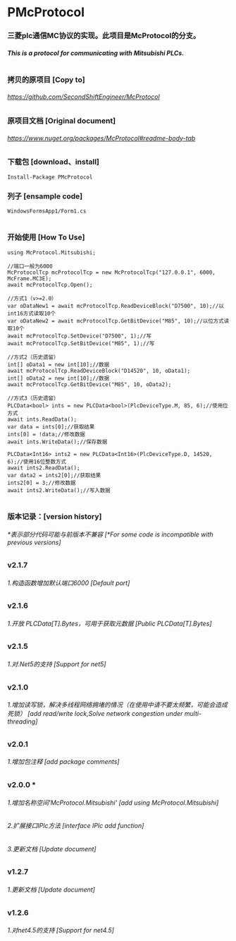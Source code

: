 # PMcProtocol

### 三菱plc通信MC协议的实现。此项目是McProtocol的分支。
##### This is a protocol for communicating with Mitsubishi PLCs. 
#

### 拷贝的原项目 [Copy to]
###### https://github.com/SecondShiftEngineer/McProtocol

### 原项目文档 [Original document]
###### https://www.nuget.org/packages/McProtocol#readme-body-tab

### 下载包 [download、install]
```CSharp
Install-Package PMcProtocol
```

### 列子 [ensample code]
```CSharp
WindowsFormsApp1/Form1.cs
```
#

### 开始使用 [How To Use]

```CSharp
using McProtocol.Mitsubishi;

//端口一般为6000
McProtocolTcp mcProtocolTcp = new McProtocolTcp("127.0.0.1", 6000, McFrame.MC3E);
await mcProtocolTcp.Open();

//方式1（v>=2.0）
var oDataNew1 = await mcProtocolTcp.ReadDeviceBlock("D7500", 10);//以int16方式读取10个
var oDataNew2 = await mcProtocolTcp.GetBitDevice("M85", 10);//以位方式读取10个
await mcProtocolTcp.SetDevice("D7500", 1);//写
await mcProtocolTcp.SetBitDevice("M85", 1);//写

//方式2（历史遗留）
int[] oData1 = new int[10];//数据
await mcProtocolTcp.ReadDeviceBlock("D14520", 10, oData1);
int[] oData2 = new int[10];//数据
await mcProtocolTcp.GetBitDevice("M85", 10, oData2);

//方式3（历史遗留）
PLCData<bool> ints = new PLCData<bool>(PlcDeviceType.M, 85, 6);//使用位方式
await ints.ReadData();
var data = ints[0];//获取结果
ints[0] = !data;//修改数据
await ints.WriteData();//保存数据

PLCData<Int16> ints2 = new PLCData<Int16>(PlcDeviceType.D, 14520, 6);//使用16位整数方式
await ints2.ReadData();
var data2 = ints2[0];//获取结果
ints2[0] = 3;//修改数据
await ints2.WriteData();//写入数据
```


#
### 版本记录：[version history]
###### *表示部分代码可能与前版本不兼容 [*For some code is incompatible with previous versions]

### v2.1.7
###### 1.构造函数增加默认端口6000 [Default port]
### v2.1.6
###### 1.开放 PLCData[T].Bytes，可用于获取元数据 [Public PLCData[T].Bytes]
### v2.1.5
###### 1.对.Net5的支持 [Support for net5]
### v2.1.0
###### 1.增加读写锁，解决多线程网络拥堵的情况（在使用中请不要太频繁，可能会造成死锁） [add read/write lock,Solve network congestion under multi-threading]
### v2.0.1
###### 1.增加包注释 [add package comments]
### v2.0.0 *
###### 1.增加名称空间'McProtocol.Mitsubishi' [add using McProtocol.Mitsubishi]
###### 2.扩展接口IPlc方法 [interface IPlc add function]
###### 3.更新文档 [Update document]
### v1.2.7
###### 1.更新文档 [Update document]
### v1.2.6
###### 1.对net4.5的支持 [Support for net4.5]

